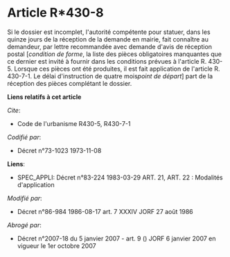 # Article R*430-8

Si le dossier est incomplet, l'autorité compétente pour statuer, dans les quinze jours de la réception de la  demande en
mairie, fait connaître au demandeur, par lettre recommandée avec demande d'avis de réception postal [*condition de forme*, la
liste des pièces obligatoires manquantes que ce dernier est invité à fournir dans les conditions prévues à l'article R.
430-5. Lorsque ces pièces ont été produites, il est fait application de l'article R. 430-7-1. Le délai d'instruction de
quatre mois*point de départ*] part de la réception des pièces complétant le dossier.

**Liens relatifs à cet article**

_Cite_:

  - Code de l'urbanisme R430-5, R430-7-1

_Codifié par_:

  - Décret n°73-1023 1973-11-08

**Liens**:

  - SPEC_APPLI: Décret n°83-224 1983-03-29 ART. 21, ART. 22 : Modalités d'application

_Modifié par_:

  - Décret n°86-984 1986-08-17 art. 7 XXXIV JORF 27 août 1986

_Abrogé par_:

  - Décret n°2007-18 du 5 janvier 2007 - art. 9 () JORF 6 janvier 2007 en vigueur le 1er octobre 2007
